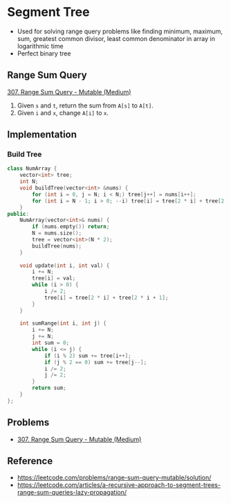 # Segment Tree

* Used for solving range query problems like finding minimum, maximum, sum, greatest common divisor, least common denominator in array in logarithmic time
* Perfect binary tree

## Range Sum Query

[307. Range Sum Query - Mutable (Medium)](https://leetcode.com/problems/range-sum-query-mutable/)

1. Given `s` and `t`, return the sum from `A[s]` to `A[t]`.
1. Given `i` and `x`, change `A[i]` to `x`.

## Implementation

### Build Tree

```cpp
class NumArray {
    vector<int> tree;
    int N;
    void buildTree(vector<int> &nums) {
        for (int i = 0, j = N; i < N;) tree[j++] = nums[i++];
        for (int i = N - 1; i > 0; --i) tree[i] = tree[2 * i] + tree[2 * i + 1];
    }
public:
    NumArray(vector<int>& nums) {
        if (nums.empty()) return;
        N = nums.size();
        tree = vector<int>(N * 2);
        buildTree(nums);
    }
    
    void update(int i, int val) {
        i += N;
        tree[i] = val;
        while (i > 0) {
            i /= 2;
            tree[i] = tree[2 * i] + tree[2 * i + 1];
        }
    }
    
    int sumRange(int i, int j) {
        i += N;
        j += N;
        int sum = 0;
        while (i <= j) {
            if (i % 2) sum += tree[i++];
            if (j % 2 == 0) sum += tree[j--];
            i /= 2;
            j /= 2;
        }
        return sum;
    }
};
```

## Problems

* [307. Range Sum Query - Mutable (Medium)](https://leetcode.com/problems/range-sum-query-mutable/)

## Reference

* https://leetcode.com/problems/range-sum-query-mutable/solution/
* https://leetcode.com/articles/a-recursive-approach-to-segment-trees-range-sum-queries-lazy-propagation/